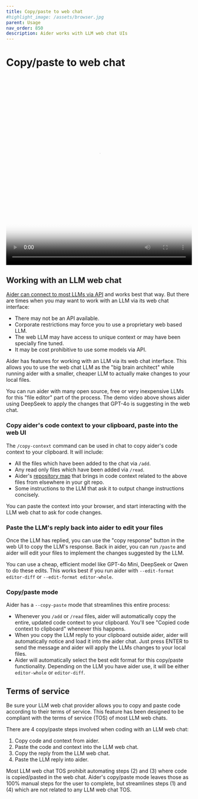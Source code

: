 ```yaml
---
title: Copy/paste to web chat
#highlight_image: /assets/browser.jpg
parent: Usage
nav_order: 850
description: Aider works with LLM web chat UIs
---
```


# Copy/paste to web chat

<div class="video-container">
  <video controls loop poster="/assets/copypaste.jpg">
    <source src="/assets/copypaste.mp4" type="video/mp4">
    <a href="/assets/copypaste.mp4">Aider browser UI demo video</a>
  </video>
</div>

<style>
.video-container {
  position: relative;
  padding-bottom: 101.89%; /* 1080 / 1060 = 1.0189 */
  height: 0;
  overflow: hidden;
}

.video-container video {
  position: absolute;
  top: 0;
  left: 0;
  width: 100%;
  height: 100%;
}
</style>

## Working with an LLM web chat

[Aider can connect to most LLMs via API](https://aider.chat/docs/llms.html) and works best that way.
But there are times when you may want to work with an LLM via its web chat interface:

- There may not be an API available.
- Corporate restrictions may force you to use a proprietary web based LLM.
- The web LLM may have access to unique context or may have been specially fine tuned.
- It may be cost prohibitive to use some models via API.

Aider has features for working with an LLM via its web chat interface.
This allows you to use the web chat LLM as the "big brain architect"
while running aider with a smaller, cheaper LLM to actually make changes
to your local files.

You can run aider with many open source, free or very inexpensive LLMs
for this "file editor" part of the process.
The demo video above shows aider using DeepSeek to apply the changes
that GPT-4o is suggesting in the web chat.

### Copy aider's code context to your clipboard, paste into the web UI

The `/copy-context` command can be used in chat to copy aider's code context to your clipboard.
It will include:

- All the files which have been added to the chat via `/add`.
- Any read only files which have been added via `/read`.
- Aider's [repository map](https://aider.chat/docs/repomap.html) that brings in code context related to the above files from elsewhere in your git repo.
- Some instructions to the LLM that ask it to output change instructions concisely.

You can paste the context into your browser, and start interacting with the LLM web chat to
ask for code changes.

### Paste the LLM's reply back into aider to edit your files

Once the LLM has replied, you can use the "copy response" button in the web UI to copy
the LLM's response.
Back in aider, you can run `/paste` and aider will edit your files
to implement the changes suggested by the LLM.

You can use a cheap, efficient model like GPT-4o Mini, DeepSeek or Qwen to do these edits.
This works best if you run aider with `--edit-format editor-diff` or `--edit-format editor-whole`.

### Copy/paste mode

Aider has a `--copy-paste` mode that streamlines this entire process:

- Whenever you `/add` or `/read` files, aider will automatically copy the entire, updated
code context to your clipboard. 
You'll see "Copied code context to clipboard" whenever this happens.
- When you copy the LLM reply to your clipboard outside aider, aider will automatically notice
and load it into the aider chat. 
Just press ENTER to send the message
and aider will apply the LLMs changes to your local files.
- Aider will automatically select the best edit format for this copy/paste functionality. 
Depending on the LLM you have aider use, it will be either `editor-whole` or `editor-diff`.

## Terms of service

Be sure your LLM web chat provider allows you to copy and paste code according to their terms of service.
This feature has been designed to be compliant with the 
terms of service (TOS) of most LLM web chats.

There are 4 copy/paste steps involved when coding with an LLM web chat:

1. Copy code and context from aider.
2. Paste the code and context into the LLM web chat.
3. Copy the reply from the LLM web chat.
4. Paste the LLM reply into aider.

Most LLM web chat TOS prohibit automating steps (2) and (3) where code
is copied/pasted in the web chat.
Aider's copy/paste mode leaves those as 100% manual steps for the user to complete,
but streamlines steps (1) and (4) which are not related to any LLM web chat TOS.
